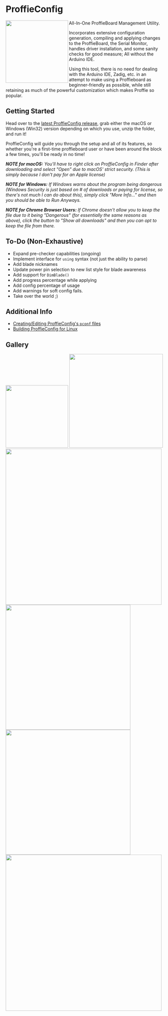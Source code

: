 # ProffieConfig 

<img align="left" src=https://github.com/ryryog25/ProffieConfig/blob/master/resources/icons/icon.svg width=200> 
  
All-In-One ProffieBoard Management Utility. 

Incorporates extensive configuration generation, compiling and applying changes to the ProffieBoard, the Serial Monitor, handles driver installation, and some sanity checks for good measure; All without the Arduino IDE. 

Using this tool, there is no need for dealing with the Arduino IDE, Zadig, etc. in an attempt to make using a Proffieboard as beginner-friendly as possible, while still retaining as much of the powerful customization which makes Proffie so popular.

## Getting Started

Head over to the [latest ProffieConfig release](https://github.com/ryryog25/ProffieConfig/releases/latest), grab either the macOS or Windows (Win32) version depending on which you use, unzip the folder, and run it! 

ProffieConfig will guide you through the setup and all of its features, so whether you're a first-time proffieboard user or have been around the block a few times, you'll be ready in no time!

***NOTE for macOS:** You'll have to right click on ProffieConfig in Finder after downloading and select "Open" due to macOS' strict security. (This is simply because I don't pay for an Apple license)*

***NOTE for Windows:** If Windows warns about the program being dangerous (Windows Security is just based on # of downloads or paying for license, so there's not much I can do about this), simply click "More Info..." and then you should be able to Run Anyways.*

***NOTE for Chrome Browser Users:** If Chrome doesn't allow you to keep the file due to it being "Dangerous" (for essentially the same reasons as above), click the button to "Show all downloads" and then you can opt to keep the file from there.*



## To-Do (Non-Exhaustive)
- Expand pre-checker capabilities (ongoing)
- Implement interface for `using` syntax (not just the ability to parse)
- Add blade nicknames
- Update power pin selection to new list style for blade awareness
- Add support for `DimBlade()`
- Add progress percentage while applying
- Add config percentage of usage
- Add warnings for soft config fails.
- Take over the world ;)

## Additional Info

- [Creating/Editing ProffieConfig's `pconf` files](docs/pconfs.md)
- [Building ProffieConfig for Linux](docs/linux-build.md)

## Gallery

<img src=https://github.com/ryryog25/ProffieConfig/blob/master/screenshots/mainmenu.png width=200> 
<img src=https://github.com/ryryog25/ProffieConfig/blob/master/screenshots/editor-general.png width=300>
<img src=https://github.com/ryryog25/ProffieConfig/blob/master/screenshots/editor-propfile-fett263.png width=500>
<img src=https://github.com/ryryog25/ProffieConfig/blob/master/screenshots/editor-bladearrays.png width=400>
<img src=https://github.com/ryryog25/ProffieConfig/blob/master/screenshots/editor-bladeawareness.png width=400>
<img src=https://github.com/ryryog25/ProffieConfig/blob/master/screenshots/editor-presetsstyles.png width=500>
